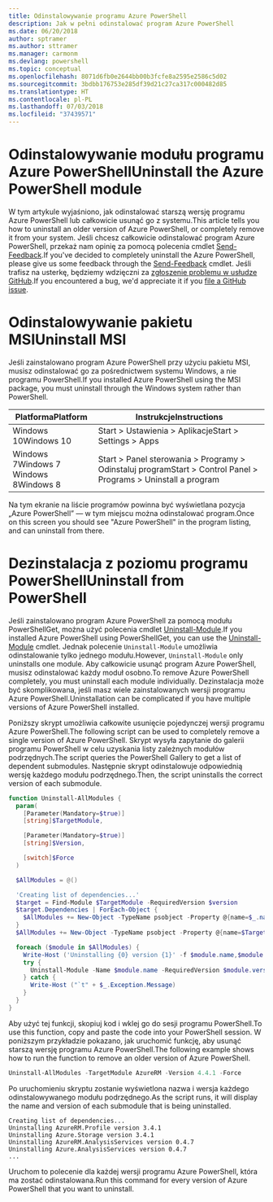 ```yaml
---
title: Odinstalowywanie programu Azure PowerShell
description: Jak w pełni odinstalować program Azure PowerShell
ms.date: 06/20/2018
author: sptramer
ms.author: sttramer
ms.manager: carmonm
ms.devlang: powershell
ms.topic: conceptual
ms.openlocfilehash: 8071d6fb0e2644bb00b3fcfe8a2595e2586c5d02
ms.sourcegitcommit: 3bdbb176753e285df39d21c27ca317c000482d85
ms.translationtype: HT
ms.contentlocale: pl-PL
ms.lasthandoff: 07/03/2018
ms.locfileid: "37439571"
---
```

# <a name="uninstall-the-azure-powershell-module"></a><span data-ttu-id="3baa4-103">Odinstalowywanie modułu programu Azure PowerShell</span><span class="sxs-lookup"><span data-stu-id="3baa4-103">Uninstall the Azure PowerShell module</span></span>

<span data-ttu-id="3baa4-104">W tym artykule wyjaśniono, jak odinstalować starszą wersję programu Azure PowerShell lub całkowicie usunąć go z systemu.</span><span class="sxs-lookup"><span data-stu-id="3baa4-104">This article tells you how to uninstall an older version of Azure PowerShell, or completely remove it from your system.</span></span> <span data-ttu-id="3baa4-105">Jeśli chcesz całkowicie odinstalować program Azure PowerShell, przekaż nam opinię za pomocą polecenia cmdlet [Send-Feedback](/powershell/module/azurerm.profile/send-feedback).</span><span class="sxs-lookup"><span data-stu-id="3baa4-105">If you've decided to completely uninstall the Azure PowerShell, please give us some feedback through the [Send-Feedback](/powershell/module/azurerm.profile/send-feedback) cmdlet.</span></span> <span data-ttu-id="3baa4-106">Jeśli trafisz na usterkę, będziemy wdzięczni za [zgłoszenie problemu w usłudze GitHub](https://github.com/azure/azure-powershell/issues).</span><span class="sxs-lookup"><span data-stu-id="3baa4-106">If you encountered a bug, we'd appreciate it if you [file a GitHub issue](https://github.com/azure/azure-powershell/issues).</span></span>

# <a name="uninstall-msi"></a><span data-ttu-id="3baa4-107">Odinstalowywanie pakietu MSI</span><span class="sxs-lookup"><span data-stu-id="3baa4-107">Uninstall MSI</span></span>

<span data-ttu-id="3baa4-108">Jeśli zainstalowano program Azure PowerShell przy użyciu pakietu MSI, musisz odinstalować go za pośrednictwem systemu Windows, a nie programu PowerShell.</span><span class="sxs-lookup"><span data-stu-id="3baa4-108">If you installed Azure PowerShell using the MSI package, you must uninstall through the Windows system rather than PowerShell.</span></span>
 
| <span data-ttu-id="3baa4-109">Platforma</span><span class="sxs-lookup"><span data-stu-id="3baa4-109">Platform</span></span> | <span data-ttu-id="3baa4-110">Instrukcje</span><span class="sxs-lookup"><span data-stu-id="3baa4-110">Instructions</span></span> |
|----------|--------------|
| <span data-ttu-id="3baa4-111">Windows 10</span><span class="sxs-lookup"><span data-stu-id="3baa4-111">Windows 10</span></span> | <span data-ttu-id="3baa4-112">Start > Ustawienia > Aplikacje</span><span class="sxs-lookup"><span data-stu-id="3baa4-112">Start > Settings > Apps</span></span> |
| <span data-ttu-id="3baa4-113">Windows 7</span><span class="sxs-lookup"><span data-stu-id="3baa4-113">Windows 7</span></span> </br><span data-ttu-id="3baa4-114">Windows 8</span><span class="sxs-lookup"><span data-stu-id="3baa4-114">Windows 8</span></span> | <span data-ttu-id="3baa4-115">Start > Panel sterowania > Programy > Odinstaluj program</span><span class="sxs-lookup"><span data-stu-id="3baa4-115">Start > Control Panel > Programs > Uninstall a program</span></span> |

<span data-ttu-id="3baa4-116">Na tym ekranie na liście programów powinna być wyświetlana pozycja „Azure PowerShell” — w tym miejscu można odinstalować program.</span><span class="sxs-lookup"><span data-stu-id="3baa4-116">Once on this screen you should see "Azure PowerShell" in the program listing, and can uninstall from there.</span></span>

# <a name="uninstall-from-powershell"></a><span data-ttu-id="3baa4-117">Dezinstalacja z poziomu programu PowerShell</span><span class="sxs-lookup"><span data-stu-id="3baa4-117">Uninstall from PowerShell</span></span>

<span data-ttu-id="3baa4-118">Jeśli zainstalowano program Azure PowerShell za pomocą modułu PowerShellGet, można użyć polecenia cmdlet [Uninstall-Module](/powershell/module/powershellget/uninstall-module).</span><span class="sxs-lookup"><span data-stu-id="3baa4-118">If you installed Azure PowerShell using PowerShellGet, you can use the [Uninstall-Module](/powershell/module/powershellget/uninstall-module) cmdlet.</span></span> <span data-ttu-id="3baa4-119">Jednak polecenie `Uninstall-Module` umożliwia odinstalowanie tylko jednego modułu.</span><span class="sxs-lookup"><span data-stu-id="3baa4-119">However, `Uninstall-Module` only uninstalls one module.</span></span> <span data-ttu-id="3baa4-120">Aby całkowicie usunąć program Azure PowerShell, musisz odinstalować każdy moduł osobno.</span><span class="sxs-lookup"><span data-stu-id="3baa4-120">To remove Azure PowerShell completely, you must uninstall each module individually.</span></span> <span data-ttu-id="3baa4-121">Dezinstalacja może być skomplikowana, jeśli masz wiele zainstalowanych wersji programu Azure PowerShell.</span><span class="sxs-lookup"><span data-stu-id="3baa4-121">Uninstallation can be complicated if you have multiple versions of Azure PowerShell installed.</span></span>

<span data-ttu-id="3baa4-122">Poniższy skrypt umożliwia całkowite usunięcie pojedynczej wersji programu Azure PowerShell.</span><span class="sxs-lookup"><span data-stu-id="3baa4-122">The following script can be used to completely remove a single version of Azure PowerShell.</span></span> <span data-ttu-id="3baa4-123">Skrypt wysyła zapytanie do galerii programu PowerShell w celu uzyskania listy zależnych modułów podrzędnych.</span><span class="sxs-lookup"><span data-stu-id="3baa4-123">The script queries the PowerShell Gallery to get a list of dependent submodules.</span></span> <span data-ttu-id="3baa4-124">Następnie skrypt odinstalowuje odpowiednią wersję każdego modułu podrzędnego.</span><span class="sxs-lookup"><span data-stu-id="3baa4-124">Then, the script uninstalls the correct version of each submodule.</span></span>

```powershell
function Uninstall-AllModules {
  param(
    [Parameter(Mandatory=$true)]
    [string]$TargetModule,

    [Parameter(Mandatory=$true)]
    [string]$Version,

    [switch]$Force
  )

  $AllModules = @()

  'Creating list of dependencies...'
  $target = Find-Module $TargetModule -RequiredVersion $version
  $target.Dependencies | ForEach-Object {
    $AllModules += New-Object -TypeName psobject -Property @{name=$_.name; version=$_.requiredversion}
  }
  $AllModules += New-Object -TypeName psobject -Property @{name=$TargetModule; version=$Version}

  foreach ($module in $AllModules) {
    Write-Host ('Uninstalling {0} version {1}' -f $module.name,$module.version)
    try {
      Uninstall-Module -Name $module.name -RequiredVersion $module.version -Force:$Force -ErrorAction Stop
    } catch {
      Write-Host ("`t" + $_.Exception.Message)
    }
  }
}
```

<span data-ttu-id="3baa4-125">Aby użyć tej funkcji, skopiuj kod i wklej go do sesji programu PowerShell.</span><span class="sxs-lookup"><span data-stu-id="3baa4-125">To use this function, copy and paste the code into your PowerShell session.</span></span> <span data-ttu-id="3baa4-126">W poniższym przykładzie pokazano, jak uruchomić funkcję, aby usunąć starszą wersję programu Azure PowerShell.</span><span class="sxs-lookup"><span data-stu-id="3baa4-126">The following example shows how to run the function to remove an older version of Azure PowerShell.</span></span>

```powershell
Uninstall-AllModules -TargetModule AzureRM -Version 4.4.1 -Force
```

<span data-ttu-id="3baa4-127">Po uruchomieniu skryptu zostanie wyświetlona nazwa i wersja każdego odinstalowywanego modułu podrzędnego.</span><span class="sxs-lookup"><span data-stu-id="3baa4-127">As the script runs, it will display the name and version of each submodule that is being uninstalled.</span></span>

```output
Creating list of dependencies...
Uninstalling AzureRM.Profile version 3.4.1
Uninstalling Azure.Storage version 3.4.1
Uninstalling AzureRM.AnalysisServices version 0.4.7
Uninstalling Azure.AnalysisServices version 0.4.7
...
```

<span data-ttu-id="3baa4-128">Uruchom to polecenie dla każdej wersji programu Azure PowerShell, która ma zostać odinstalowana.</span><span class="sxs-lookup"><span data-stu-id="3baa4-128">Run this command for every version of Azure PowerShell that you want to uninstall.</span></span>
